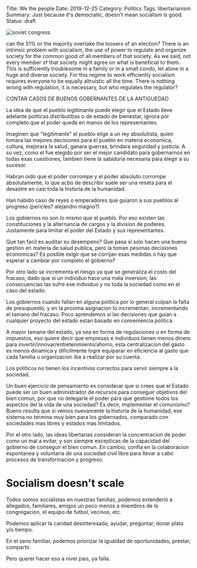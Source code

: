 Title: We the people
Date: 2019-12-25
Category: Politics
Tags: libertarianism
Summary: Just because it's democratic, doesn't mean socialism is good.
Status: draft

![soviet congress](https://www.marxists.org/history/ussr/government/party-congress/27/congress-ccpsu.jpg "Soviet Congress")

can the 51% or the majority overtake the loosers of an election?
There is an intrinsic problem with socialism, the use of power to regulate and organize society for the common good of all members of that society. As we said, not every member of that society might agree on what is beneficial to them. This is sufficiently troublesome in a family or in a small condo, let alone in a huge and diverse society.
For this regime to work efficiently socialism requires everyone to be equally altruistic all the time.
There is nothing wrong with regulation, it is necessary, but who regulates the regulator?

CONTAR CASOS DE BUENOS GOBERNANTES DE LA ANTIGUEDAD

La idea de que el pueblo legitimante puede elegir que el
Estado lleve adelante politicas distributibas o de estado de bienestar, ignora
por completo que el poder queda en manos de los representantes.

Imaginen que "legitimante" el pueblo elige a un rey absolutista, quien tomara
las mejores decisiones para el pueblo en materia economica, cultura, mejorara
la salud, ganara guerras, brindara seguridad y justicia. A su vez, como el fue
elegido por ser el mejor candidato para gobernarnos en todas esas cuestiones,
tambien tiene la sabiduria necesaria para elegir a su sucesor.

Habran oido que el poder corrompe y el poder absoluto corrompe absolutamente, lo que acbo de 
describir suele ser una reseta para el desastre en casi toda la historia de la humanidad.

Han habido caso de reyes o emperadores que guiaron a sus pueblos al progreso (pericles? alejandro magno?)

Los gobiernos no son lo mismo que el pueblo. Por eso existen las constituciones
y la alternancia de cargos y la division de poderes. Justamente para limitar el
poder del Estado y sus representantes.

Que tan facil es auditar su desempeno? Que pasa si solo hacen una buena gestion
en materia de salud publica, pero la toman pesimas decisiones economicas? Es
posible exigir que se corrijan esas medidas o hay que esperar a cambiar por
completo el gobierno?

Por otro lado se incrementa el riesgo ya que se generaliza el costo del
fracaso, dado que si un individuo hace una mala inversion, las consecuencias
las sufre ese individuo y no toda la sociedad como en el caso del estado.

Los gobiernos cuando fallan en alguna politica por lo general
culpan la falta de presupuesto, y en la proxima asignacion lo incrementan,
incrementando el tamano del fracaso. Poco aprendemos si las decisiones que guian a cualquier proyecto del estado estan basado en conveniencia politica.

A mayor tamano del estado, ya sea en forma de regulaciones o en forma de impuestos, eso quiere decir que empresas e individuos tienen menos dinero
para invertir/innovar/entretenimiento/ahorro, esta centralizacion
del gasto es menos dinamica y dificilmente logre equiparar en eficiencia
al gasto que cada familia u organizacion iba a realizar por su cuenta.

Los politicos no tienen los incentivos correctos para servir siempre a la sociedad.

Un buen ejercicio de pensamiento es considerar que si crees que el Estado puede
ser un buen administrador de recursos para conseguir objetivos del bien comun,
por que no delegarle el poder para que gestione todos los aspectos del la vida
de una sociedad? Es decir, implementar el comunismo? Bueno resulta que si vemos
nuevamente la historia de la humanidad, ese sistema no termina muy bien para
los gobernados, comparado con sociedades mas libres y estados mas limitados.

Por el otro lado, las ideas libertarias consideran la concentracion de poder
como un mal a evitar, y son siempre escepticas de la capacidad del gobierno de
conseguir el bien comun. En cambio, confia en la colaboracion espontanea y
voluntaria de una sociedad civil libre para llevar a cabo procesos de transformacion y progreso.

# Socialism doesn't scale

Todos somos socialistas en nuestras familias, podemos extenderlo a allegados, familiares, amigos
un poco menos a miembros de la congregacion, el equipo de futbol, vecinos, etc.

Podemos aplicar la caridad desinteresada, ayudar, preguntar, donar plata y/o tiempo.

En el seno familiar, podemos priorizar la igualdad de oportunidades, prestar, compartir.

Pero querer hacer eso a nivel pais, ya falla.
